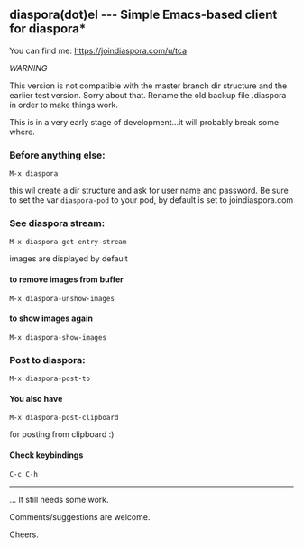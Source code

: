 ## diaspora(dot)el --- Simple Emacs-based client for diaspora*

You can find me: https://joindiaspora.com/u/tca

*WARNING*

This version is not compatible with the master branch dir structure and the earlier test version. Sorry about that. Rename the old backup file .diaspora in order to make things work.

This is in a very early stage of development...it will probably break some where. 

### Before anything else:

    M-x diaspora
    
this wil create a dir structure and ask for user name and password. Be sure to set the var `diaspora-pod` to your pod, by default is set to joindiaspora.com

### See diaspora stream:

    M-x diaspora-get-entry-stream

images are displayed by default

#### to remove images from buffer 

    M-x diaspora-unshow-images

#### to show images  again

    M-x diaspora-show-images

### Post to diaspora:

    M-x diaspora-post-to

#### You also have 

    M-x diaspora-post-clipboard

for posting from clipboard :)

#### Check keybindings

    C-c C-h

---

... It still needs some work.

Comments/suggestions are welcome.

Cheers.


